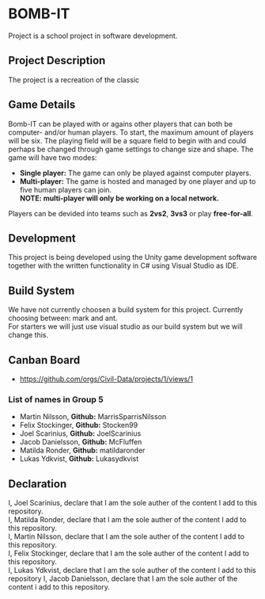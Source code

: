# BOMB-IT
Project is a school project in software development.

## Project Description
 The project is a recreation of the classic 

## Game Details
Bomb-IT can be played with or agains other players that can both be computer- and/or human players. To start, the maximum amount of players will be six. The playing field will be a square field to begin with and could perhaps be changed through game settings to change size and shape. The game will have two modes:
* **Single player:** The game can only be played against computer players.
* **Multi-player:** The game is hosted and managed by one player and up to five human players can join.  
**NOTE: multi-player will only be working on a local network.**

Players can be devided into teams such as **2vs2**, **3vs3** or play **free-for-all**.

## Development
This project is being developed using the Unity game development software together with the written functionality in C# using Visual Studio as IDE.

## Build System
We have not currently choosen a build system for this project. Currently choosing between: mark and ant.   
For starters we will just use visual studio as our build system but we will change this.

## Canban Board
* https://github.com/orgs/Civil-Data/projects/1/views/1

### List of names in Group 5
* Martin Nilsson, **Github:** MarrisSparrisNilsson
* Felix Stockinger, **Github:** Stocken99
* Joel Scarinius, **Github:** JoelScarinius
* Jacob Danielsson, **Github:** McFluffen
* Matilda Ronder, **Github:** matildaronder
* Lukas Ydkvist, **Github:** Lukasydkvist

## Declaration
I, Joel Scarinius, declare that I am the sole auther of the content I add to this repository.  
I, Matilda Ronder, declare that I am the sole auther of the content I add to this repository.  
I, Martin Nilsson, declare that I am the sole auther of the content I add to this repository.  
I, Felix Stockinger, declare that I am the sole auther of the content I add to this repository.  
I, Lukas Ydkvist, declare that I am the sole auther of the content I add to this repository
I, Jacob Danielsson, declare that I am the sole auther of the content i add to this repository. 
